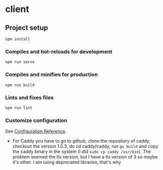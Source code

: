 # client

## Project setup
```
npm install
```

### Compiles and hot-reloads for development
```
npm run serve
```

### Compiles and minifies for production
```
npm run build
```

### Lints and fixes files
```
npm run lint
```

### Customize configuration
See [Configuration Reference](https://cli.vuejs.org/config/).

- For Caddy you have to go to github, clone the repository of caddy, checkout the version 1.0.3, do cd caddy/caddy, run ```go build``` and copy the caddy binary in the system (I did ```sudo cp caddy /usr/bin```). The problem seemed the tls version, but I have a tls version of 3 so maybe it's other. I am using deprecated libraries, that's why